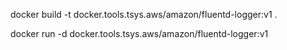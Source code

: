 docker build -t docker.tools.tsys.aws/amazon/fluentd-logger:v1 .

docker run -d  docker.tools.tsys.aws/amazon/fluentd-logger:v1